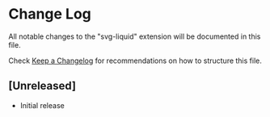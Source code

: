 # Change Log

All notable changes to the "svg-liquid" extension will be documented in this file.

Check [Keep a Changelog](http://keepachangelog.com/) for recommendations on how to structure this file.

## [Unreleased]

- Initial release